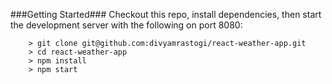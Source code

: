###Getting Started###
Checkout this repo, install dependencies, then start the development server with the following on port 8080:

```
	> git clone git@github.com:divyamrastogi/react-weather-app.git
	> cd react-weather-app
	> npm install
	> npm start
```

